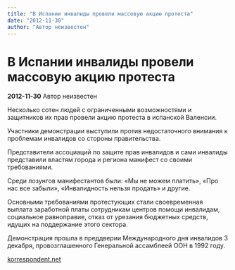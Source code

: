 ```yaml
---
title: "В Испании инвалиды провели массовую акцию протеста"
date: "2012-11-30"
author: "Автор неизвестен"
---
```


# В Испании инвалиды провели массовую акцию протеста

**2012-11-30** Автор неизвестен

Несколько сотен людей с ограниченными возможностями и защитников их прав провели акцию протеста в испанской Валенсии.

Участники демонстрации выступили против недостаточного внимания к проблемам инвалидов со стороны правительства.

Представители ассоциаций по защите прав инвалидов и сами инвалиды представили властям города и региона манифест со своими требованиями.

Среди лозунгов манифестантов были: «Мы не можем платить», «Про нас все забыли», «Инвалидность нельзя продать» и другие.

Основными требованиями протестующих стали своевременная выплата заработной платы сотрудникам центров помощи инвалидам, социальное равноправие, отказ от урезания бюджетных средств, идущих на поддержание этого сектора.

Демонстрация прошла в преддверии Международного дня инвалидов 3 декабря, провозглашенного Генеральной ассамблеей ООН в 1992 году.

[korrespondent.net](http://korrespondent.net/world/1432250-v-ispanii-invalidy-proveli-massovuyu-akciyu-protesta)